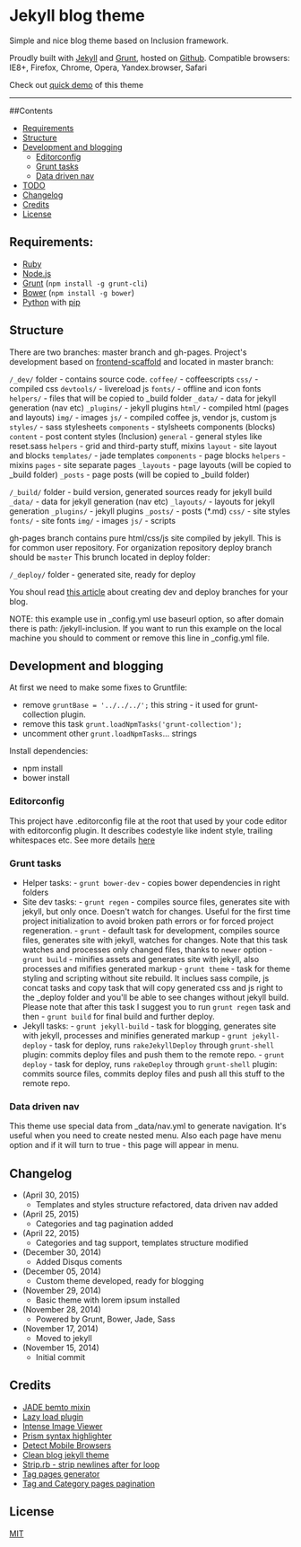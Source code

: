 # Jekyll blog theme

Simple and nice blog theme based on Inclusion framework.

Proudly built with [Jekyll](http://jekyllrb.com/) and [Grunt](http://gruntjs.com/), hosted on [Github](https://github.com).
Compatible browsers: IE8+, Firefox, Chrome, Opera, Yandex.browser, Safari

Check out [quick demo](http://website-templates.github.io/jekyll-inclusion/) of this theme

---

##Contents
* [Requirements](#requirements)
* [Structure](#structure)
* [Development and blogging](#development-and-blogging)
	- [Editorconfig](#editorconfig)
	- [Grunt tasks](#grunt-tasks)
	- [Data driven nav](#data-driven-nav)
* [TODO](#todo)
* [Changelog](#changelog)
* [Credits](#credits)
* [License](#license)

## Requirements:

- [Ruby](http://www.ruby-lang.org/)
- [Node.js](http://nodejs.org/)
- [Grunt](http://gruntjs.com/) (`npm install -g grunt-cli`)
- [Bower](http://bower.io/) (`npm install -g bower`)
- [Python](http://www.python.org/) with [pip](http://www.pip-installer.org/)

## Structure
There are two branches: master branch and gh-pages.
Project's development based on [frontend-scaffold](https://github.com/orlovmax/front-end-scaffold) and located in master branch:

`/_dev/` folder - contains source code.
	`coffee/`                    - coffeescripts
	`css/`                       - compiled css
	`devtools/`                  - livereload js
	`fonts/`                     - offline and icon fonts
	`helpers/`                   - files that will be copied to _build folder
		`_data/`                   - data for jekyll generation (nav etc)
		`_plugins/`                - jekyll plugins
	`html/`                      - compiled html (pages and layouts)
	`img/`                       - images
	`js/`                        - compiled coffee js, vendor js, custom js
	`styles/`                    - sass stylesheets
		`components`               - stylsheets components (blocks)
			`content`                - post content styles (Inclusion)
			`general`                - general styles like reset.sass
			`helpers`                - grid and third-party stuff, mixins
			`layout`                 - site layout and blocks
	`templates/`                 - jade templates
		`components`               - page blocks
		`helpers`                  - mixins
		`pages`                    - site separate pages
			`_layouts`               - page layouts (will be copied to _build folder)
			`_posts`                 - page posts (will be copied to _build folder)

`/_build/` folder - build version, generated sources ready for jekyll build
	`_data/`                     - data for jekyll generation (nav etc)
	`_layouts/`                  - layouts for jekyll generation
	`_plugins/`                  - jekyll plugins
	`_posts/`                    - posts (*.md)
	`css/`                       - site styles
	`fonts/`                     - site fonts
	`img/`                       - images
	`js/`                        - scripts

gh-pages branch contains pure html/css/js site compiled by jekyll. This is for common user repository. For organization repository deploy branch should be `master` This brunch located in deploy folder:

`/_deploy/` folder - generated site, ready for deploy

You shoul  read [this article](http://www.aymerick.com/2014/07/22/jekyll-github-pages-bower-bootstrap.html) about creating dev and deploy branches for your blog. 

NOTE: this example use in _config.yml use baseurl option, so after domain there is path: /jekyll-inclusion. If you want to run this example on the local machine you should to comment or remove this line in _config.yml file.

## Development and blogging
At first we need to make some fixes to Gruntfile:
- remove `gruntBase = '../../../';` this string - it used for grunt-collection plugin.
- remove this task  `grunt.loadNpmTasks('grunt-collection');`
- uncomment other `grunt.loadNpmTasks`... strings

Install dependencies:
* npm install
* bower install

### Editorconfig
This project have .editorconfig file at the root that used by your code editor with editorconfig plugin. It describes codestyle like indent style, trailing whitespaces etc. See more details [here](http://editorconfig.org/) 

### Grunt tasks
* Helper tasks:
		- `grunt bower-dev` - copies bower dependencies in right folders
* Site dev tasks:
		- `grunt regen` - compiles source files, generates site with jekyll, but only once. Doesn't watch for changes. Useful for the first time project initialization to avoid broken path errors or for forced project regeneration.
		- `grunt` - default task for development, compiles source files, generates site with jekyll, watches for changes. Note that this task watches and processes only changed files, thanks to `newer` option
		- `grunt build` - minifies assets and generates site with jekyll, also processes and mififies generated markup
		- `grunt theme` - task for theme styling and scripting without site rebuild. It inclues sass compile, js concat tasks and copy task that will copy generated css and js right to the _deploy folder and you'll be able to see changes without jekyll build. Please note that after this task I suggest you to run `grunt regen` task and then - `grunt build` for final build and further deploy.
* Jekyll tasks:
		- `grunt jekyll-build` - task for blogging, generates site with jekyll, processes and minifies generated markup
		- `grunt jekyll-deploy` - task for deploy, runs `rakeJekyllDeploy` through `grunt-shell` plugin: commits deploy files and push them to the remote repo.
		- `grunt deploy` - task for deploy, runs `rakeDeploy` through `grunt-shell` plugin: commits source files, commits deploy files and push all this stuff to the remote repo.

### Data driven nav
This theme use special data from _data/nav.yml to generate navigation. It's useful when you need to create nested menu. Also each page have menu option and if it will turn to true - this page will appear in menu.

## Changelog
* (April 30, 2015)
	- Templates and styles structure refactored, data driven nav added
* (April 25, 2015)
	- Categories and tag pagination added
* (April 22, 2015)
	- Categories and tag support, templates structure modified
* (December 30, 2014)
	- Added Disqus coments
* (December 05, 2014)
	- Custom theme developed, ready for blogging
* (November 29, 2014)
	- Basic theme with lorem ipsum installed
* (November 28, 2014)
	- Powered by Grunt, Bower, Jade, Sass
* (November 17, 2014)
	- Moved to jekyll
* (November 15, 2014)
	- Initial commit

## Credits
* [JADE bemto mixin](https://github.com/kizu/bemto)
* [Lazy load plugin](http://www.appelsiini.net/projects/lazyload)
* [Intense Image Viewer](http://tholman.com/intense-images/)
* [Prism syntax highlighter](http://prismjs.com/download.html) 
* [Detect Mobile Browsers](http://detectmobilebrowsers.com/)
* [Clean blog jekyll theme](https://github.com/IronSummitMedia/startbootstrap-clean-blog-jekyll)
* [Strip.rb - strip newlines after for loop](https://github.com/aucor/jekyll-plugins)
* [Tag pages generator](https://github.com/ilyakhokhryakov/jekyll-tagging-pagination)
* [Tag and Category pages pagination](https://github.com/realjenius/realjenius.com/blob/master/_plugins/cat_and_tag_generator.rb)

## License
[MIT](http://opensource.org/licenses/MIT)
